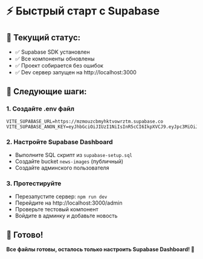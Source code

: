 # ⚡ Быстрый старт с Supabase

## 🎯 Текущий статус:
- ✅ Supabase SDK установлен
- ✅ Все компоненты обновлены
- ✅ Проект собирается без ошибок
- ✅ Dev сервер запущен на http://localhost:3000

## 🚀 Следующие шаги:

### 1. Создайте .env файл
```env
VITE_SUPABASE_URL=https://mzmouzcbmyhktvowrztm.supabase.co
VITE_SUPABASE_ANON_KEY=eyJhbGciOiJIUzI1NiIsInR5cCI6IkpXVCJ9.eyJpc3MiOiJzdXBhYmFzZSIsInJlZiI6Im16bW91emNibXloa3R2b3dyenRtIiwicm9sZSI6ImFub24iLCJpYXQiOjE3NjExMjk5ODQsImV4cCI6MjA3NjcwNTk4NH0.0DmDT1qiHdB8BpdJGRaGFBGQRgQ3HxZISNYHwp_s8iw
```

### 2. Настройте Supabase Dashboard
- Выполните SQL скрипт из `supabase-setup.sql`
- Создайте bucket `news-images` (публичный)
- Создайте админского пользователя

### 3. Протестируйте
- Перезапустите сервер: `npm run dev`
- Перейдите на http://localhost:3000/admin
- Проверьте тестовый компонент
- Войдите в админку и добавьте новость

## 🎉 Готово!

**Все файлы готовы, осталось только настроить Supabase Dashboard! 🚀**
